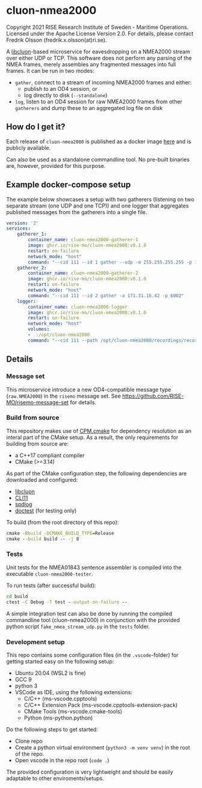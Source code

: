 # cluon-nmea2000

Copyright 2021 RISE Research Institute of Sweden - Maritime Operations. Licensed under the Apache License Version 2.0. For details, please contact Fredrik Olsson (fredrik.x.olsson(at)ri.se).

A [libcluon](https://github.com/chrberger/libcluon)-based microservice for eavesdropping on a NMEA2000 stream over either UDP or TCP. This software does not perform any parsing of the NMEA frames, merely assembles any fragmented messages into full frames. It can be run in two modes:
* `gather`, connect to a stream of incoming NMEA2000 frames and either:
  * publish to an OD4 session, or
  * log directly to disk (`--standalone`)
* `log`, listen to an OD4 session for raw NMEA2000 frames from other `gatherers` and dump these to an aggregated log file on disk

## How do I get it?
Each release of `cluon-nmea2000` is published as a docker image [here](https://github.com/orgs/RISE-MO/packages/container/package/cluon-nmea2000) and is publicly available.

Can also be used as a standalone commandline tool. No pre-built binaries are, however, provided for this purpose.

## Example docker-compose setup
The example below showcases a setup with two gatherers (listening on two separate stream (one UDP and one TCP)) and one logger that aggregates published messages from the gatherers into a single file.
```yaml
version: '2'
services:    
    gatherer_1:
        container_name: cluon-nmea2000-gatherer-1
        image: ghcr.io/rise-mo/cluon-nmea2000:v0.1.0
        restart: on-failure
        network_mode: "host"
        command: "--cid 111 --id 1 gather --udp -a 255.255.255.255 -p 1457"
    gatherer_2:
        container_name: cluon-nmea2000-gatherer-2
        image: ghcr.io/rise-mo/cluon-nmea2000:v0.1.0
        restart: on-failure
        network_mode: "host"
        command: "--cid 111 --id 2 gather -a 171.31.16.42 -p 6002"
    logger:
        container_name: cluon-nmea2000-logger
        image: ghcr.io/rise-mo/cluon-nmea2000:v0.1.0
        restart: on-failure
        network_mode: "host"
        volumes:
        - .:/opt/cluon-nmea2000
        command: "--cid 111 --path /opt/cluon-nmea2000/recordings/record.log log"
```

## Details

### Message set
This microservice introduce a new OD4-compatible message type (`raw.NMEA2000`) in the `risemo` message set. See https://github.com/RISE-MO/risemo-message-set for details.

### Build from source
This repository makes use of [CPM.cmake](https://github.com/cpm-cmake/CPM.cmake) for dependency resolution as an interal part of the CMake setup. As a result, the only requirements for building from source are:
* a C++17 compliant compiler
* CMake (>=3.14)

As part of the CMake configuration step, the following dependencies are downloaded and configured:
* [libcluon](https://github.com/chrberger/libcluon)
* [CLI11](https://github.com/CLIUtils/CLI11)
* [spdlog](https://github.com/gabime/spdlog)
* [doctest](https://github.com/onqtam/doctest) (for testing only)

To build (from the root directory of this repo):
```cmd
cmake -Bbuild -DCMAKE_BUILD_TYPE=Release
cmake --build build -- -j 8
```

### Tests

Unit tests for the NMEA01843 sentence assembler is compiled into the executable `cluon-nmea2000-tester`.

To run tests (after successful build):
```cmd
cd build
ctest -C Debug -T test --output-on-failure --
```

A simple integration test can also be done by running the compiled commandline tool (cluon-nmea2000) in conjunction with the provided python script `fake_nmea_stream_udp.py` in the `tests` folder.

### Development setup
This repo contains some configuration files (in the `.vscode`-folder) for getting started easy on the following setup:
* Ubuntu 20.04 (WSL2 is fine)
* GCC 9
* python 3
* VSCode as IDE, using the following extensions:
  - C/C++ (ms-vscode.cpptools)
  - C/C++ Extension Pack (ms-vscode.cpptools-extension-pack)
  - CMake Tools (ms-vscode.cmake-tools)
  - Python (ms-python.python)

Do the following steps to get started:
* Clone repo
* Create a python virtual environment (`python3 -m venv venv`) in the root of the repo.
* Open vscode in the repo root (`code .`)

The provided configuration is very lightweight and should be easily adaptable to other enviroments/setups.


